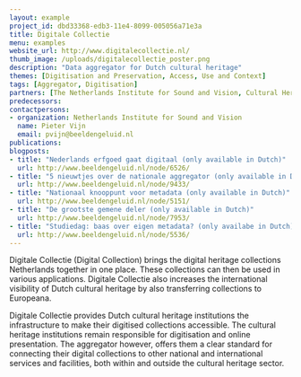 ```yaml
---
layout: example
project_id: dbd33368-edb3-11e4-8099-005056a71e3a
title: Digitale Collectie
menu: examples
website_url: http://www.digitalecollectie.nl/
thumb_image: /uploads/digitalecollectie_poster.png
description: "Data aggregator for Dutch cultural heritage"
themes: [Digitisation and Preservation, Access, Use and Context]
tags: [Aggregator, Digitisation]
partners: [The Netherlands Institute for Sound and Vision, Cultural Heritage Agency of the Netherlands, National Library of the Netherlands, National Archives of the Netherlands, Digital Heritage Netherlands]
predecessors: 
contactpersons: 
- organization: Netherlands Institute for Sound and Vision
  name: Pieter Vijn
  email: pvijn@beeldengeluid.nl
publications: 
blogposts: 
- title: "Nederlands erfgoed gaat digitaal (only available in Dutch)"
  url: http://www.beeldengeluid.nl/node/6526/
- title: "5 nieuwtjes over de nationale aggregator (only available in Dutch)"
  url: http://www.beeldengeluid.nl/node/9433/
- title: "Nationaal knooppunt voor metadata (only available in Dutch)"
  url: http://www.beeldengeluid.nl/node/5151/
- title: "De grootste gemene deler (only available in Dutch)"
  url: http://www.beeldengeluid.nl/node/7953/
- title: "Studiedag: baas over eigen metadata? (only availabe in Dutch)"
  url: http://www.beeldengeluid.nl/node/5536/
---
```


Digitale Collectie (Digital Collection) brings the digital heritage collections Netherlands together in one place. These collections can then be used in various applications. Digitale Collectie also increases the international visibility of Dutch cultural heritage by also transferring collections to Europeana.

Digitale Collectie provides Dutch cultural heritage institutions the infrastructure to make their digitised collections accessible. The cultural heritage institutions remain responsible for digitisation and online presentation. The aggregator however, offers them a clear standard for connecting their digital collections to other national and international services and facilities, both within and outside the cultural heritage sector.

